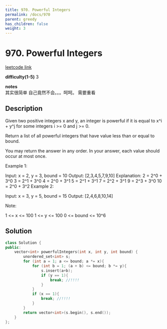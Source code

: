 ```yaml
---
title: 970. Powerful Integers
permalink: /docs/970
parent: greedy
has_children: false
weight: 3
---
```

# 970. Powerful Integers
[leetcode link](https://leetcode.com/problems/powerful-integers/)

**difficulty(1-5)** 
3

**notes**   
其实很简单 自己竟然不会。。。呵呵。
需要重看

## Description
Given two positive integers x and y, an integer is powerful if it is equal to x^i + y^j for some integers i >= 0 and j >= 0.

Return a list of all powerful integers that have value less than or equal to bound.

You may return the answer in any order.  In your answer, each value should occur at most once.

 

Example 1:

Input: x = 2, y = 3, bound = 10
Output: [2,3,4,5,7,9,10]
Explanation: 
2 = 2^0 + 3^0
3 = 2^1 + 3^0
4 = 2^0 + 3^1
5 = 2^1 + 3^1
7 = 2^2 + 3^1
9 = 2^3 + 3^0
10 = 2^0 + 3^2
Example 2:

Input: x = 3, y = 5, bound = 15
Output: [2,4,6,8,10,14]
 

Note:

1 <= x <= 100
1 <= y <= 100
0 <= bound <= 10^6

## Solution

```c++
class Solution {
public:
    vector<int> powerfulIntegers(int x, int y, int bound) {
        unordered_set<int> s;
        for (int a = 1; a <= bound; a *= x){
            for (int b = 1; (a + b) <= bound; b *= y){
                s.insert(a+b);
                if (y == 1){
                    break; //!!!!
                }
            }
            if (x == 1){
                break; //!!!!
            }
        }
        return vector<int>(s.begin(), s.end());
    }
};
```
<!-- 
Default label
{: .label }

Blue label
{: .label .label-blue }

Stable
{: .label .label-green }

New release
{: .label .label-purple }

Coming soon
{: .label .label-yellow }

Deprecated
{: .label .label-red } -->
